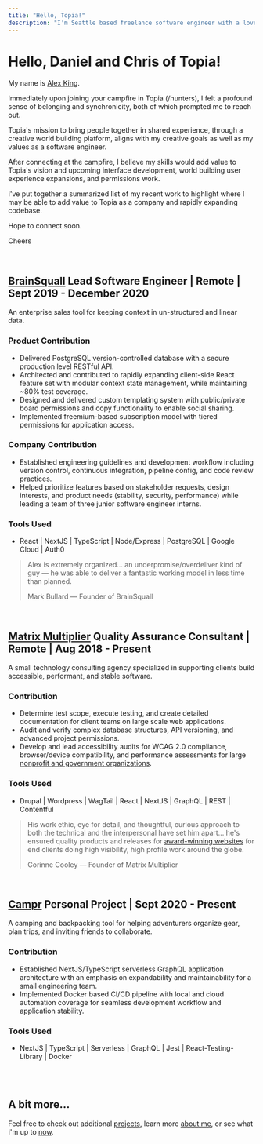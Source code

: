 ```yaml
---
title: "Hello, Topia!"
description: "I'm Seattle based freelance software engineer with a love for coffee, pleasant user experience, and intentionality."
---
```


# **Hello**, Daniel and Chris of Topia!

My name is <a href="/about" target="_blank" rel="noopener noreferrer">Alex King</a>.

Immediately upon joining your campfire in Topia (/hunters), I felt a profound sense of belonging and synchronicity, both of which prompted me to reach out.

Topia's mission to bring people together in shared experience, through a creative world building platform, aligns with my creative goals as well as my values as a software engineer.

After connecting at the campfire, I believe my skills would add value to Topia's vision and upcoming interface development, world building user experience expansions, and permissions work.

I've put together a summarized list of my recent work to highlight where I may be able to add value to Topia as a company and rapidly expanding codebase.

Hope to connect soon.

Cheers

<br/>
<!-- Check out more about my [values here](/about#values). -->

## **<a href="https://brainsquall.co" target="_blank" rel="noopener noreferrer">BrainSquall</a>** <span>**Lead Software Engineer** | Remote | Sept 2019 - December 2020</span>

An enterprise sales tool for keeping context in un-structured and linear data.

### Product Contribution

- Delivered PostgreSQL version-controlled database with a secure production level RESTful API.
- Architected and contributed to rapidly expanding client-side React feature set with modular context state management, while maintaining ~80% test coverage.
- Designed and delivered custom templating system with public/private board permissions and copy functionality to enable social sharing.
- Implemented freemium-based subscription model with tiered permissions for application access.

### Company Contribution

- Established engineering guidelines and development workflow including version control, continuous integration, pipeline config, and code review practices.
- Helped prioritize features based on stakeholder requests, design interests, and product needs (stability, security, performance) while leading a team of three junior software engineer interns.

### Tools Used

- React | NextJS | TypeScript | Node/Express | PostgreSQL | Google Cloud | Auth0

> Alex is extremely organized... an underpromise/overdeliver kind of guy — he was able to deliver a fantastic working model in less time than planned.
>
> Mark Bullard — Founder of BrainSquall

<br/>

## **<a href="https://matrixmultiplier.com" target="_blank" rel="noopener noreferrer">Matrix Multiplier</a>** <span>**Quality Assurance Consultant** | Remote | Aug 2018 - Present</span>

A small technology consulting agency specialized in supporting clients build accessible, performant, and stable software.

### Contribution

- Determine test scope, execute testing, and create detailed documentation for client teams on large scale web applications.
- Audit and verify complex database structures, API versioning, and advanced project permissions.
- Develop and lead accessibility audits for WCAG 2.0 compliance, browser/device compatibility, and performance assessments for large <a href="https://www.forumone.com/work" target="_blank" rel="noopener noreferrer">nonprofit and government organizations</a>.

### Tools Used

- Drupal | Wordpress | WagTail | React | NextJS | GraphQL | REST | Contentful

> His work ethic, eye for detail, and thoughtful, curious approach to both the technical and the interpersonal have set him apart... he's ensured quality products and releases for <a href="https://www.forumone.com/ideas/forum-one-webawards-results/" target="_blank" rel="noopener noreferrer">award-winning websites</a> for end clients doing high visibility, high profile work around the globe.
>
> Corinne Cooley — Founder of Matrix Multiplier

<br/>

## **<a href="https://getcampr.com" target="_blank" rel="noopener noreferrer">Campr</a>** <span>**Personal Project** | Sept 2020 - Present</span>

A camping and backpacking tool for helping adventurers organize gear, plan trips, and inviting friends to collaborate.

### Contribution

- Established NextJS/TypeScript serverless GraphQL application architecture with an emphasis on expandability and maintainability for a small engineering team.
- Implemented Docker based CI/CD pipeline with local and cloud automation coverage for seamless development workflow and application stability.

### Tools Used

- NextJS | TypeScript | Serverless | GraphQL | Jest | React-Testing-Library | Docker

<br/><br/>

## **A bit more...**

Feel free to check out additional <a href="/projects" target="_blank" rel="noopener noreferrer">projects</a>, learn more <a href="/about" target="_blank" rel="noopener noreferrer">about me</a>, or see what I'm up to <a href="/now" target="_blank" rel="noopener noreferrer">now</a>.
